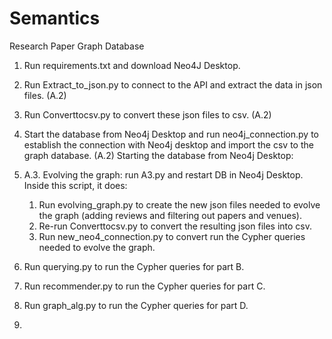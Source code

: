 # Semantics
Research Paper Graph Database

1. Run requirements.txt and download Neo4J Desktop.
2. Run Extract_to_json.py to connect to the API and extract the data in json files. (A.2)
3. Run Converttocsv.py to convert these json files to csv. (A.2)
4. Start the database from Neo4j Desktop and run neo4j_connection.py to establish the connection with Neo4j desktop and import the csv to the graph database. (A.2)
    Starting the database from Neo4j Desktop: 

5. A.3. Evolving the graph: run A3.py and restart DB in Neo4j Desktop. Inside this script, it does:
   1. Run evolving_graph.py to create the new json files needed to evolve the graph (adding reviews and filtering out papers and venues). 
   2. Re-run Converttocsv.py to convert the resulting json files into csv.
   3. Run new_neo4_connection.py to convert run the Cypher queries needed to evolve the graph.
   
6. Run querying.py to run the Cypher queries for part B.
7. Run recommender.py to run the Cypher queries for part C.
8. Run graph_alg.py to run the Cypher queries for part D.
9. 